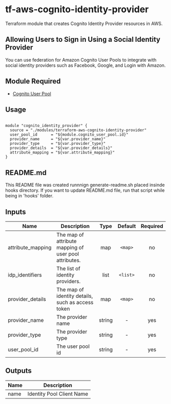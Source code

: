 
# tf-aws-cognito-identity-provider

Terraform module that creates Cognito Identity Provider resources in AWS.

## Allowing Users to Sign in Using a Social Identity Provider
  You can use federation for Amazon Cognito User Pools to integrate with social identity providers such as Facebook, Google, and Login with Amazon.

## Module Required

* [Cognito User Pool](https://registry.terraform.io/modules/corpit-consulting-public/cognito-user-pool/aws/0.1.5)


## Usage

```hcl

module "cognito_identity_provider" {
  source = "./modules/terraform-aws-cognito-identity-provider"
  user_pool_id      = "${module.cognito_user_pool.id}"
  provider_name     = "${var.provider_name}"
  provider_type     = "${var.provider_type}"
  provider_details  = "${var.provider_details}"
  attribute_mapping = "${var.attribute_mapping}"
}

```

## README.md
This README file was created runnnign generate-readme.sh placed insinde hooks directory.
If you want to update README.md file, run that script while being in 'hooks' folder.
## Inputs

| Name | Description | Type | Default | Required |
|------|-------------|:----:|:-----:|:-----:|
| attribute\_mapping | The map of attribute mapping of user pool attributes. | map | `<map>` | no |
| idp\_identifiers | The list of identity providers. | list | `<list>` | no |
| provider\_details | The map of identity details, such as access token | map | `<map>` | no |
| provider\_name | The provider name | string | - | yes |
| provider\_type | The provider type | string | - | yes |
| user\_pool\_id | The user pool id | string | - | yes |

## Outputs

| Name | Description |
|------|-------------|
| name | Identity Pool Client Name |

